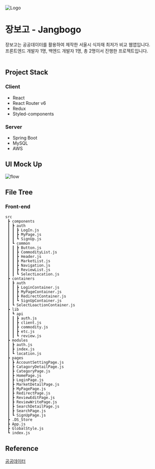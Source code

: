 ![Logo](https://user-images.githubusercontent.com/100837398/225301964-ad397e9c-2de5-467a-be9f-356f7698fef6.jpg)

# 장보고 - Jangbogo

장보고는 공공데이터를 활용하여 제작한 서울시 식자재 최저가 비교 웹앱입니다. <br />
프론트엔드 개발자 1명, 백엔드 개발자 1명, 총 2명이서 진행한 프로젝트입니다. <br /> <br />

## Project Stack

### Client

- React
- React Router v6
- Redux
- Styled-components

### Server

- Spring Boot
- MySQL
- AWS

## UI Mock Up

![flow](https://github.com/SBSun/jangbogoProject/assets/100837398/1f4b3e01-98c1-4717-a1cb-47bd2d025b3e)

## File Tree

### Front-end
```
src
 ┣ components
 ┃ ┣ auth
 ┃ ┃ ┣ LogIn.js
 ┃ ┃ ┣ MyPage.js
 ┃ ┃ ┗ SignUp.js
 ┃ ┗ common
 ┃ ┃ ┣ Button.js
 ┃ ┃ ┣ CommodityList.js
 ┃ ┃ ┣ Header.js
 ┃ ┃ ┣ MarketList.js
 ┃ ┃ ┣ Navigation.js
 ┃ ┃ ┣ ReviewList.js
 ┃ ┃ ┗ SelectLocation.js
 ┣ containers
 ┃ ┣ auth
 ┃ ┃ ┣ LoginContainer.js
 ┃ ┃ ┣ MyPageContainer.js
 ┃ ┃ ┣ RedirectContainer.js
 ┃ ┃ ┗ SignUpContainer.js
 ┃ ┗ SelectLoactionContainer.js
 ┣ lib
 ┃ ┗ api
 ┃ ┃ ┣ auth.js
 ┃ ┃ ┣ client.js
 ┃ ┃ ┣ commodity.js
 ┃ ┃ ┣ etc.js
 ┃ ┃ ┗ review.js
 ┣ modules
 ┃ ┣ auth.js
 ┃ ┣ index.js
 ┃ ┗ location.js
 ┣ pages
 ┃ ┣ AccountSettingPage.js
 ┃ ┣ CatagoryDetailPage.js
 ┃ ┣ CategoryPage.js
 ┃ ┣ HomePage.js
 ┃ ┣ LoginPage.js
 ┃ ┣ MarketDetailPage.js
 ┃ ┣ MyPagePage.js
 ┃ ┣ RedirectPage.js
 ┃ ┣ ReviewEditPage.js
 ┃ ┣ ReviewWritePage.js
 ┃ ┣ SearchDetailPage.js
 ┃ ┣ SearchPage.js
 ┃ ┗ SignUpPage.js
 ┣ .DS_Store
 ┣ App.js
 ┣ GlobalStyle.js
 ┗ index.js
```
## Reference

[공공데이터](http://data.seoul.go.kr/dataList/OA-1170/S/1/datasetView.do)

</div>
